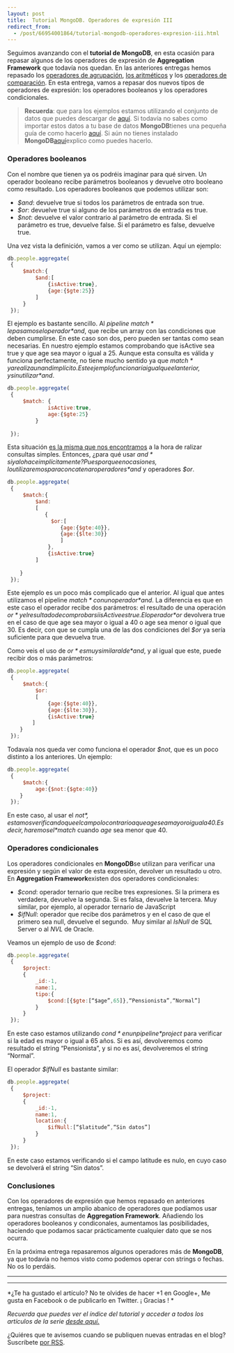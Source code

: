 ```yaml
---
layout: post
title:  Tutorial MongoDB. Operadores de expresión III
redirect_from:
  - /post/66954001864/tutorial-mongodb-operadores-expresion-iii.html
---
```



Seguimos avanzando con el **tutorial de MongoDB**, en esta ocasión para
repasar algunos de los operadores de expresión de **Aggregation
Framework** que todavía nos quedan. En las anteriores entregas hemos
repasado los [operadores de
agrupación](http://www.charlascylon.com/post/65600378745/tutorial-mongodb-operadores-expresion-i "enlace a entrada de operadores de agrupación"),
[los
aritméticos](http://www.charlascylon.com/post/65600378745/tutorial-mongodb-operadores-expresion-i "enlace a entrada de operadores aritméticos")
y los [operadores de
comparación](http://www.charlascylon.com/post/66079577017/tutorial-mongodb-operadores-expresion-ii "enlace a entrada sobre operadores de comparación").
En esta entrega, vamos a repasar dos nuevos tipos de operadores de
expresión: los operadores booleanos y los operadores condicionales.

> **Recuerda**: que para los ejemplos estamos utilizando el conjunto de
> datos que puedes descargar de
> [aquí](https://skydrive.live.com/download?resid=1F8D7C58B1FC74AE%211168 "enlace a conjunto de datos de los ejemplos").
> Si todavía no sabes como importar estos datos a tu base de datos
> **MongoDB**tienes una pequeña guía de como hacerlo
> [aquí](http://www.charlascylon.com/post/61794340001/tutorial-mongodb-operaciones-de-consulta "enlace a entrada donde se explica el comando mongoimport").
> Si aún no tienes instalado
> **MongoDB**[aquí](http://www.charlascylon.com/post/61794337102/tutorial-mongodb-instalacion-y-configuracion "enlace a entrada de instalación de MongoDB")explico
> como puedes hacerlo.

### Operadores booleanos

Con el nombre que tienen ya os podréis imaginar para qué sirven. Un
operador booleano recibe parámetros booleanos y devuelve otro booleano
como resultado. Los operadores booleanos que podemos utilizar son:

-   *$and*: devuelve true si todos los parámetros de entrada son true.
-   *$or*: devuelve true si alguno de los parámetros de entrada es true.
-   *$not*: devuelve el valor contrario al parámetro de entrada. Si el parámetro es true, devuelve false. Si el parámetro es false, devuelve true.

Una vez vista la definición, vamos a ver como se utilizan. Aquí un
ejemplo:

```javascript
db.people.aggregate(
 {
     $match:{
         $and:[
             {isActive:true},
             {age:{$gte:25}}
         ]        
     }    
 });
```

El ejemplo es bastante sencillo. Al *pipeline $match* le pasamos el
operador *$and*, que recibe un array con las condiciones que deben
cumplirse. En este caso son dos, pero pueden ser tantas como sean
necesarias. En nuestro ejemplo estamos comprobando que isActive sea true
y que age sea mayor o igual a 25. Aunque esta consulta es válida y
funciona perfectamente, no tiene mucho sentido ya que *$match* ya
realiza un and implícito. Este ejemplo funcionaría igual que el
anterior, y sin utilizar *$and*.

```javascript
db.people.aggregate(
 {
     $match: {
             isActive:true,
             age:{$gte:25}
         }   
     
 });
 ```

Esta situación [es la misma que nos
encontramos](http://www.charlascylon.com/post/61794343130/tutorial-mongodb-operaciones-de-consulta-avanzadas-i "enlace a consultas avanzadas en MongoDB")
a la hora de ralizar consultas simples. Entonces, ¿para qué usar
*$and* si ya lo hace implícitamente? Pues porque en ocasiones, lo
utilizaremos para concatenar operadores *$and* y operadores *$or*.

```javascript
db.people.aggregate(
 {
     $match:{
         $and:
         [
            {
              $or:[
                 {age:{$gte:40}},
                 {age:{$lte:30}}
                 ]
             },
             {isActive:true}            
         ]
                 
    }    
 });
 ```

Este ejemplo es un poco más complicado que el anterior. Al igual que
antes utilizamos el pipeline *$match* con un operador *$and*. La
diferencia es que en este caso el operador recibe dos parámetros: el
resultado de una operación *$or* y el resultado de comprobar si isActive
es true. El operador *$or* devolvera true en el caso de que age sea
mayor o igual a 40 o age sea menor o igual que 30. Es decir, con que se
cumpla una de las dos condiciones del *$or* ya sería suficiente para
que devuelva true. 

Como veis el uso de *$or* es muy similar al de *$and*, y al igual que
este, puede recibir dos o más parámetros:

```javascript
db.people.aggregate(
 {
     $match:{        
         $or:
         [
             {age:{$gte:40}},
             {age:{$lte:30}},
             {isActive:true}            
        ]                
    }    
 });
 ```

Todavaía nos queda ver como funciona el operador *$not*, que es un poco
distinto a los anteriores. Un ejemplo:

```javascript
db.people.aggregate(
 {
     $match:{        
         age:{$not:{$gte:40}}                   
    }    
 });
 ```

En este caso, al usar el *$not*,  estamos verificando que el campo lo
contrario a que age sea mayor o igual a 40. Es decir, haremos el
*$match* cuando *age* sea menor que 40.

### Operadores condicionales

Los operadores condicionales en **MongoDB**se utilizan para verificar
una expresión y según el valor de esta expresión, devolver un resultado
u otro. En **Aggregation Framework**existen dos operadores
condicionales:

-   *$cond*: operador ternario que recibe tres expresiones. Si la primera es verdadera, devuelve la segunda. Si es falsa, devuelve la tercera. Muy similar, por ejemplo, al operador ternario de
    JavaScript
-   *$ifNull*: operador que recibe dos parámetros y en el caso de que el primero sea null, devuelve el segundo.  Muy similar al *IsNull* de  SQL Server o al *NVL* de Oracle.

Veamos un ejemplo de uso de *$cond*:

```javascript
db.people.aggregate(
 {
     $project:
     {           
         _id:-1,
         name:1,
         tipo:{
             $cond:[{$gte:[“$age”,65]},“Pensionista”,“Normal”]
         }
     }    
 });
```

En este caso estamos utilizando *$cond* en un pipeline *$project* para
verificar si la edad es mayor o igual a 65 años. Si es así, devolveremos
como resultado el string “Pensionista”, y si no es así, devolveremos el
string “Normal”.

El operador *$ifNull* es bastante similar:

```javascript
db.people.aggregate(
 {
     $project:
     {           
         _id:-1,
         name:1,
         location:{
             $ifNull:[“$latitude”,“Sin datos”]
         }
     }    
 });
```

En este caso estamos verificando si el campo latitude es nulo, en cuyo
caso se devolverá el string “Sin datos”.

### Conclusiones

Con los operadores de expresión que hemos repasado en anteriores
entregas, teníamos un amplio abanico de operadores que podíamos usar
para nuestras consultas de **Aggregation Framework**. Añadiendo los
operadores booleanos y condiconales, aumentamos las posibilidades,
haciendo que podamos sacar prácticamente cualquier dato que se nos
ocurra.

En la próxima entrega repasaremos algunos operadores más de **MongoDB**,
ya que todavía no hemos visto como podemos operar con strings o fechas.
No os lo perdáis.

* * * * *

* * * * *

*¿Te ha gustado el artículo? No te olvides de hacer +1 en Google+, Me
gusta en Facebook o de publicarlo en Twitter. ¡ Gracias !
*

*Recuerda que puedes ver el índice del tutorial y acceder a todos los
artículos de la serie [desde
aquí.](http://www.charlascylon.com/p/tutorial-mongodb.html)*

¿Quiéres que te avisemos cuando se publiquen nuevas entradas en el blog?
Suscríbete [por RSS](feed://www.charlascylon.com/rss).*[
](http://www.charlascylon.com/p/tutorial-mongodb.html)*

